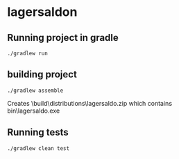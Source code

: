 # lagersaldon


## Running project in gradle
    ./gradlew run

## building project
    ./gradlew assemble
Creates \build\distributions\lagersaldo.zip 
which contains bin\lagersaldo.exe

## Running tests
    ./gradlew clean test